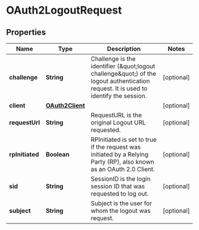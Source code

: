 

# OAuth2LogoutRequest


## Properties

Name | Type | Description | Notes
------------ | ------------- | ------------- | -------------
**challenge** | **String** | Challenge is the identifier (\&quot;logout challenge\&quot;) of the logout authentication request. It is used to identify the session. |  [optional]
**client** | [**OAuth2Client**](OAuth2Client.md) |  |  [optional]
**requestUrl** | **String** | RequestURL is the original Logout URL requested. |  [optional]
**rpInitiated** | **Boolean** | RPInitiated is set to true if the request was initiated by a Relying Party (RP), also known as an OAuth 2.0 Client. |  [optional]
**sid** | **String** | SessionID is the login session ID that was requested to log out. |  [optional]
**subject** | **String** | Subject is the user for whom the logout was request. |  [optional]



